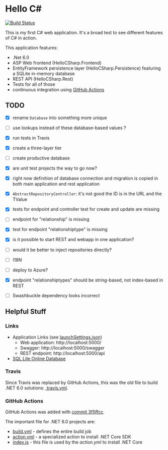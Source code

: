 # Hello C#

[![Build Status](https://github.com/slothsoft/hello-c-sharp/actions/workflows/build.yml/badge.svg)](https://github.com/slothsoft/hello-c-sharp/actions)

This is my first C# web application. It's a broad test to see different features of C# in action.

This application features:

- .Net 6.0 
- ASP Web frontend (HelloCSharp.Frontend)
- EntityFramework persistence layer (HelloCSharp.Persistence) featuring a SQLite in-memory database
- REST API (HelloCSharp.Rest)
- Tests for all of those
- continuous integration using [GitHub Actions](https://github.com/slothsoft/hello-c-sharp/actions)



## TODO

- [x] rename `Database` into something more unique
- [ ] use lookups instead of these database-based values ?
- [x] run tests in Travis
- [x] create a three-layer tier
- [ ] create productive database
- [x] are unit test projects the way to go now?
- [x] right now definition of database connection and migration is copied in both main application and rest application
- [x] `AbstractRepositoryController`: it's not good the ID is in the URL and the TValue
- [x] tests for endpoint and controller test for create and update are missing
- [ ] endpoint for "relationship" is missing
- [x] test for endpoint "relationshiptype" is missing
- [x] is it possible to start REST and webapp in one application?
- [ ] would it be better to inject repositories directly?
- [ ] I18N
- [ ] deploy to Azure?
- [x] endpoint "relationshiptypes" should be string-based, not index-based in REST
- [ ] Swashbuckle dependency looks incorrect



## Helpful Stuff

### Links

- Application Links (see [launchSettings.json](HelloCSharp/Properties/launchSettings.json))
  - Web application: http://localhost:5000/
  - Swagger: http://localhost:5000/swagger
  - REST endpoint: http://localhost:5000/api
- [SQL Lite Online Database](https://sqliteonline.com/)


### Travis

Since Travis was replaced by GitHub Actions, this was the old file to build .NET 6.0 solutions: [.travis.yml](../../blob/6564ef8e139409da7fd6f51004822a719961d924/.travis.yml). 


### GitHub Actions

GitHub Actions was added with [commit 3f5ffcc](../../commit/3f5ffccc324022379f7a954bdf169c97c1d4fe28). 

The important file for .NET 6.0 projects are:

- [build.yml](.github/workflows/build.yml) - defines the entire build job
- [action.yml](action.yml) - a specialized action to install .NET Core SDK
- [index.js](.github/dist/index.js) - this file is used by the _action.yml_ to install .NET Core


